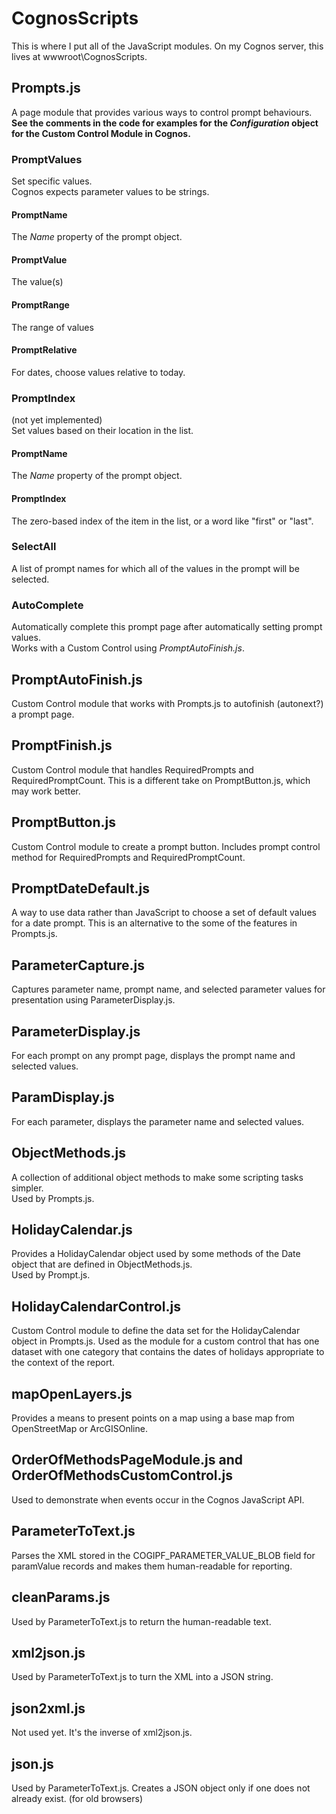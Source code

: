 # CognosScripts
This is where I put all of the JavaScript modules.  On my Cognos server, this lives at wwwroot\CognosScripts.

## Prompts.js
A page module that provides various ways to control prompt behaviours.  
**See the comments in the code for examples for the *Configuration* object for the Custom Control Module in Cognos.**

### PromptValues
Set specific values.  
Cognos expects parameter values to be strings.
#### PromptName
The *Name* property of the prompt object.
#### PromptValue
The value(s)
#### PromptRange
The range of values
#### PromptRelative
For dates, choose values relative to today.

### PromptIndex
(not yet implemented)  
Set values based on their location in the list.
#### PromptName
The *Name* property of the prompt object.
#### PromptIndex
The zero-based index of the item in the list, or a word like "first" or "last".

### SelectAll
A list of prompt names for which all of the values in the prompt will be selected.

### AutoComplete
Automatically complete this prompt page after automatically setting prompt values.  
Works with a Custom Control using *PromptAutoFinish.js*.


## PromptAutoFinish.js
Custom Control module that works with Prompts.js to autofinish (autonext?) a prompt page.

## PromptFinish.js
Custom Control module that handles RequiredPrompts and RequiredPromptCount.  This is a different take on PromptButton.js, which may work better.

## PromptButton.js
Custom Control module to create a prompt button.  Includes prompt control method for RequiredPrompts and RequiredPromptCount.

## PromptDateDefault.js
A way to use data rather than JavaScript to choose a set of default values for a date prompt.  This is an alternative to the some of the features in Prompts.js.

## ParameterCapture.js
Captures parameter name, prompt name, and selected parameter values for presentation using ParameterDisplay.js.

## ParameterDisplay.js
For each prompt on any prompt page, displays the prompt name and selected values.

## ParamDisplay.js
For each parameter, displays the parameter name and selected values.

## ObjectMethods.js
A collection of additional object methods to make some scripting tasks simpler.<br />Used by Prompts.js.

## HolidayCalendar.js
Provides a HolidayCalendar object used by some methods of the Date object that are defined in ObjectMethods.js.<br />Used by Prompt.js.

## HolidayCalendarControl.js
Custom Control module to define the data set for the HolidayCalendar object in Prompts.js.  Used as the module for a custom control that has one dataset with one category that contains the dates of holidays appropriate to the context of the report.

## mapOpenLayers.js
Provides a means to present points on a map using a base map from OpenStreetMap or ArcGISOnline.

## OrderOfMethodsPageModule.js and OrderOfMethodsCustomControl.js
Used to demonstrate when events occur in the Cognos JavaScript API.

## ParameterToText.js
Parses the XML stored in the COGIPF_PARAMETER_VALUE_BLOB field for paramValue records and makes them human-readable for reporting.

## cleanParams.js
Used by ParameterToText.js to return the human-readable text.

## xml2json.js
Used by ParameterToText.js to turn the XML into a JSON string.

## json2xml.js
Not used yet.  It's the inverse of xml2json.js.

## json.js
Used by ParameterToText.js.  Creates a JSON object only if one does not already exist.  (for old browsers)
</dl>
